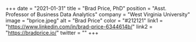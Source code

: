 +++ 
date = "2021-01-31" 
title = "Brad Price, PhD" 
position = "Asst. Professor of Business Data Analytics" 
company = "West Virginia University" 
image = "bprice.jpeg" 
alt = "Brad Price" 
color = "#212121" 
link1 = "https://www.linkedin.com/in/brad-price-6344614b/" 
link2 = "https://bradprice.io/"
twitter = ""
+++